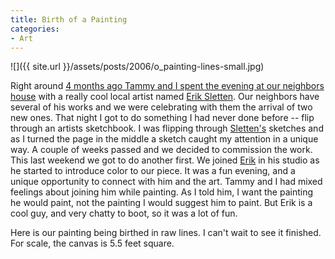 ```yaml
---
title: Birth of a Painting
categories:
- Art
---
```


![]({{ site.url }}/assets/posts/2006/o_painting-lines-small.jpg)

Right around [4 months ago Tammy and I spent the evening at our neighbors house](/thingelstad/mazies-birthday) with a really cool local artist named [Erik Sletten](http://www.slettenstudios.com/). Our neighbors have several of his works and we were celebrating with them the arrival of two new ones. That night I got to do something I had never done before -- flip through an artists sketchbook. I was flipping through [Sletten's](http://www.slettenstudios.com/) sketches and as I turned the page in the middle a sketch caught my attention in a unique way. A couple of weeks passed and we decided to commission the work.
This last weekend we got to do another first. We joined [Erik](http://www.slettenstudios.com/) in his studio as he started to introduce color to our piece. It was a fun evening, and a unique opportunity to connect with him and the art. Tammy and I had mixed feelings about joining him while painting. As I told him, I want the painting he would paint, not the painting I would suggest him to paint. But Erik is a cool guy, and very chatty to boot, so it was a lot of fun.

Here is our painting being birthed in raw lines. I can't wait to see it finished. For scale, the canvas is 5.5 feet square.
